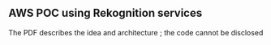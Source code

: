 ## AWS POC using Rekognition services
The PDF describes the idea and architecture ; the code cannot be disclosed
